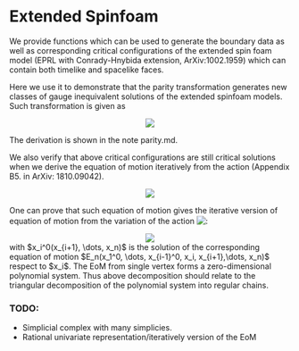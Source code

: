 # Extended Spinfoam

We provide functions which can be used to generate the boundary data as well as corresponding critical configurations of the extended spin foam model (EPRL with Conrady-Hnybida extension, ArXiv:1002.1959) which can contain both timelike and spacelike faces.

Here we use it to demonstrate that the parity transformation generates new classes of gauge inequivalent solutions of the extended spinfoam models. 
Such transformation is given as
<!-- $$
g \to g^{-1 \dagger}, \;\; for \ \text{SU(2)} \ , \qquad
g \to g^{-1 \dagger} i \sigma_3, \;\; for \ \text{SU(1,1)} \ .
$$ --> 

<div align="center"><img style="background: white;" src="https://render.githubusercontent.com/render/math?math=g%20%5Cto%20g%5E%7B-1%20%5Cdagger%7D%2C%20%5C%3B%5C%3B%20for%20%5C%20%5Ctext%7BSU(2)%7D%20%5C%20%2C%20%5Cqquad%0D%0Ag%20%5Cto%20g%5E%7B-1%20%5Cdagger%7D%20i%20%5Csigma_3%2C%20%5C%3B%5C%3B%20for%20%5C%20%5Ctext%7BSU(1%2C1)%7D%20%5C%20.%0D"></div>

The derivation is shown in the note parity.md.

We also verify that above critical configurations are still critical solutions when we derive the equation of motion iteratively from the action (Appendix B5. in ArXiv: 1810.09042).
<!-- $$
\begin{aligned}
0 = \delta_{x_1} S(x_1,x_2, \dots, x_n) \\
0 = \delta_{x_2} S(x_1^0,x_2, \dots, x_n)\\
\vdots \\
0=\delta_{x_n} S(x_1^0, x_2^0, \dots, x_n) 
\end{aligned}
$$ --> 

<div align="center"><img style="background: white;" src="https://render.githubusercontent.com/render/math?math=%5Cbegin%7Baligned%7D%0D%0A0%20%3D%20%5Cdelta_%7Bx_1%7D%20S(x_1%2Cx_2%2C%20%5Cdots%2C%20x_n)%20%5C%5C%0D%0A0%20%3D%20%5Cdelta_%7Bx_2%7D%20S(x_1%5E0%2Cx_2%2C%20%5Cdots%2C%20x_n)%5C%5C%0D%0A%5Cvdots%20%5C%5C%0D%0A0%3D%5Cdelta_%7Bx_n%7D%20S(x_1%5E0%2C%20x_2%5E0%2C%20%5Cdots%2C%20x_n)%20%0D%0A%5Cend%7Baligned%7D%0D"></div>

 One can prove that such equation of motion gives the iterative version of equation of motion from the variation of the action <!-- $E^i := \delta_{x_i} S$ --> <img style="transform: translateY(0.1em); background: white;" src="https://render.githubusercontent.com/render/math?math=E%5Ei%20%3A%3D%20%5Cdelta_%7Bx_i%7D%20S">:
<!-- $$
\begin{aligned}
	0 &= \delta_{x_1} S(x_1,x_2, \dots, x_n) =E_1(x_1,x_2, \dots, x_n) , \\
	0 &= \delta_{x_2} S(x_1^0, x_2, \dots, x_n) =(\delta_{x_2} S)|_{x_1=x_1^0} +\delta_{x_2} x_1^0 \ (\delta_{x_1} S)|_{x_1=x_1^0}  =(\delta_{x_2} S)|_{x_1=x_1^0} =E_2(x_1^0,x_2, \dots, x_n), \\
    0 &= \delta_{x_3} S(x_1^0|_{x_2=x_2^0}, x_2^0, \dots, x_n) =(\delta_{x_3} S)|_{x_1=x_1^0,x_2=x_2^0} +\delta_{x_3} (x_1^0|_{x_2=x_2^0}) \ (\delta_{x_1} S)|_{x_1=x_1^0,x_2=x_2^0} +\delta_{x_2} (x_2^0) \ (\delta_{x_2} S)|_{x_1=x_1^0,x_2=x_2^0}  =(\delta_{x_2} S)|_{x_1=x_1^0} =E_3(x_1^0|_{x_2=x_2^0},x_2^0, \dots, x_n)  =0
    \\ \vdots \\
	0 &=\delta_{x_n} S(x_1^0|_{\forall_{1<i <n},\ x_i=x_i^0}, x_2^0|_{\forall_{2<i <n},\ x_i=x_i^0}, \dots, x_n) =(\delta_{x_n} S)|_{\forall i <n,\ x_i=x_i^0} = E_n(x_1^0,x_2^0, \dots, x_n)=0 
\end{aligned}
$$ --> 

<div align="center"><img style="background: white;" src="https://render.githubusercontent.com/render/math?math=%5Cbegin%7Baligned%7D%0D%0A%090%20%26%3D%20%5Cdelta_%7Bx_1%7D%20S(x_1%2Cx_2%2C%20%5Cdots%2C%20x_n)%20%3DE_1(x_1%2Cx_2%2C%20%5Cdots%2C%20x_n)%20%2C%20%5C%5C%0D%0A%090%20%26%3D%20%5Cdelta_%7Bx_2%7D%20S(x_1%5E0%2C%20x_2%2C%20%5Cdots%2C%20x_n)%20%3D(%5Cdelta_%7Bx_2%7D%20S)%7C_%7Bx_1%3Dx_1%5E0%7D%20%2B%5Cdelta_%7Bx_2%7D%20x_1%5E0%20%5C%20(%5Cdelta_%7Bx_1%7D%20S)%7C_%7Bx_1%3Dx_1%5E0%7D%20%20%3D(%5Cdelta_%7Bx_2%7D%20S)%7C_%7Bx_1%3Dx_1%5E0%7D%20%3DE_2(x_1%5E0%2Cx_2%2C%20%5Cdots%2C%20x_n)%2C%20%5C%5C%0D%0A%20%20%20%200%20%26%3D%20%5Cdelta_%7Bx_3%7D%20S(x_1%5E0%7C_%7Bx_2%3Dx_2%5E0%7D%2C%20x_2%5E0%2C%20%5Cdots%2C%20x_n)%20%3D(%5Cdelta_%7Bx_3%7D%20S)%7C_%7Bx_1%3Dx_1%5E0%2Cx_2%3Dx_2%5E0%7D%20%2B%5Cdelta_%7Bx_3%7D%20(x_1%5E0%7C_%7Bx_2%3Dx_2%5E0%7D)%20%5C%20(%5Cdelta_%7Bx_1%7D%20S)%7C_%7Bx_1%3Dx_1%5E0%2Cx_2%3Dx_2%5E0%7D%20%2B%5Cdelta_%7Bx_2%7D%20(x_2%5E0)%20%5C%20(%5Cdelta_%7Bx_2%7D%20S)%7C_%7Bx_1%3Dx_1%5E0%2Cx_2%3Dx_2%5E0%7D%20%20%3D(%5Cdelta_%7Bx_2%7D%20S)%7C_%7Bx_1%3Dx_1%5E0%7D%20%3DE_3(x_1%5E0%7C_%7Bx_2%3Dx_2%5E0%7D%2Cx_2%5E0%2C%20%5Cdots%2C%20x_n)%20%20%3D0%0D%0A%20%20%20%20%5C%5C%20%5Cvdots%20%5C%5C%0D%0A%090%20%26%3D%5Cdelta_%7Bx_n%7D%20S(x_1%5E0%7C_%7B%5Cforall_%7B1%3Ci%20%3Cn%7D%2C%5C%20x_i%3Dx_i%5E0%7D%2C%20x_2%5E0%7C_%7B%5Cforall_%7B2%3Ci%20%3Cn%7D%2C%5C%20x_i%3Dx_i%5E0%7D%2C%20%5Cdots%2C%20x_n)%20%3D(%5Cdelta_%7Bx_n%7D%20S)%7C_%7B%5Cforall%20i%20%3Cn%2C%5C%20x_i%3Dx_i%5E0%7D%20%3D%20E_n(x_1%5E0%2Cx_2%5E0%2C%20%5Cdots%2C%20x_n)%3D0%20%0D%0A%5Cend%7Baligned%7D%0D"></div>
with $x_i^0(x_{i+1}, \dots, x_n)$ is the solution of the corresponding equation of motion $E_n(x_1^0, \dots, x_{i-1}^0, x_i, x_{i+1},\dots, x_n)$ respect to $x_i$. 
The EoM from single vertex forms a zero-dimensional polynomial system. Thus above decomposition should relate to the triangular decomposition of the polynomial system into regular chains. 

### TODO:

- Simplicial complex with many simplicies.
- Rational univariate representation/iteratively version of the EoM
